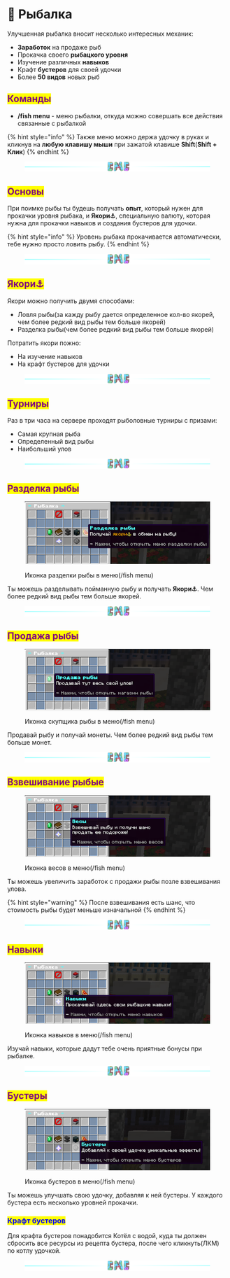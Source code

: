 # 🦈 Рыбалка

Улучшенная рыбалка вносит несколько интересных механик:

* **Заработок** на продаже рыб
* Прокачка своего **рыбацкого уровня**
* Изучение различных **навыков**
* Крафт **бустеров** для своей удочки
* Более **50 видов** новых рыб

## <mark style="color:purple;">Команды</mark>

* **/fish menu** - меню рыбалки, откуда можно совершать все действия связанные с рыбалкой

{% hint style="info" %}
Также меню можно держа удочку в руках и кликнув на **любую клавишу мыши** при зажатой клавише **Shift**(**Shift + Клик**)
{% endhint %}

<figure><img src="../.gitbook/assets/gitlab_hr7.svg" alt=""><figcaption></figcaption></figure>

## <mark style="color:purple;">Основы</mark>

При поимке рыбы ты будешь получать **опыт**, который нужен для прокачки уровня рыбака, и **Якори⚓**, специальную валюту, которая нужна для прокачки навыков и создания бустеров для удочки.

{% hint style="info" %}
Уровень рыбака прокачивается автоматически, тебе нужно просто ловить рыбу.
{% endhint %}

<figure><img src="../.gitbook/assets/gitlab_hr7.svg" alt=""><figcaption></figcaption></figure>

## <mark style="color:purple;">**Якори⚓**</mark>

Якори можно получить двумя способами:

* Ловля рыбы(за кажду рыбу дается определенное кол-во якорей, чем более редкий вид рыбы тем больше якорей)
* Разделка рыбы(чем более редкий вид рыбы тем больше якорей)

Потратить якори пожно:

* На изучение навыков
* На крафт бустеров для удочки

<figure><img src="../.gitbook/assets/gitlab_hr7.svg" alt=""><figcaption></figcaption></figure>

## <mark style="color:purple;">Турниры</mark>

Раз в три часа на сервере проходят рыболовные турниры с призами:

* Самая крупная рыба
* Определенный вид рыбы
* Наибольший улов

<figure><img src="../.gitbook/assets/gitlab_hr7.svg" alt=""><figcaption></figcaption></figure>

## <mark style="color:purple;">Разделка рыбы</mark>

<figure><img src="../.gitbook/assets/image (10).png" alt=""><figcaption><p>Иконка разделки рыбы в меню(/fish menu)</p></figcaption></figure>

Ты можешь разделывать пойманную рыбу и получать **Якори⚓**. Чем более редкий вид рыбы тем больше якорей.

<figure><img src="../.gitbook/assets/gitlab_hr7.svg" alt=""><figcaption></figcaption></figure>

## <mark style="color:purple;">Продажа рыбы</mark>

<figure><img src="../.gitbook/assets/image (13).png" alt=""><figcaption><p>Иконка скупщика рыбы в меню(/fish menu)</p></figcaption></figure>

Продавай рыбу и получай монеты. Чем более редкий вид рыбы тем больше монет.

<figure><img src="../.gitbook/assets/gitlab_hr7.svg" alt=""><figcaption></figcaption></figure>

## <mark style="color:purple;">Взвешивание рыбые</mark>

<figure><img src="../.gitbook/assets/image (4) (2).png" alt=""><figcaption><p>Иконка весов в меню(/fish menu)</p></figcaption></figure>

Ты можешь увеличить заработок с продажи рыбы позле взвешивания улова.

{% hint style="warning" %}
После взвешивания есть шанс, что стоимость рыбы будет меньше изначальной
{% endhint %}

<figure><img src="../.gitbook/assets/gitlab_hr7.svg" alt=""><figcaption></figcaption></figure>

## <mark style="color:purple;">Навыки</mark>

<figure><img src="../.gitbook/assets/image (11) (1).png" alt=""><figcaption><p>Иконка навыков в меню(/fish menu)</p></figcaption></figure>

Изучай навыки, которые дадут тебе очень приятные бонусы при рыбалке.

<figure><img src="../.gitbook/assets/gitlab_hr7.svg" alt=""><figcaption></figcaption></figure>

## <mark style="color:purple;">Бустеры</mark>

<figure><img src="../.gitbook/assets/image (2) (1).png" alt=""><figcaption><p>Иконка бустеров в меню(/fish menu)</p></figcaption></figure>

Ты можешь улучшать свою удочку, добавляя к ней бустеры. У каждого бустера есть несколько уровней прокачки.

### <mark style="color:blue;">Крафт бустеров</mark>

Для крафта бустеров понадобится Котёл с водой, куда ты должен сбросить все ресурсы из рецепта бустера, после чего кликнуть(ЛКМ) по котлу удочкой.

<figure><img src="../.gitbook/assets/gitlab_hr7.svg" alt=""><figcaption></figcaption></figure>
